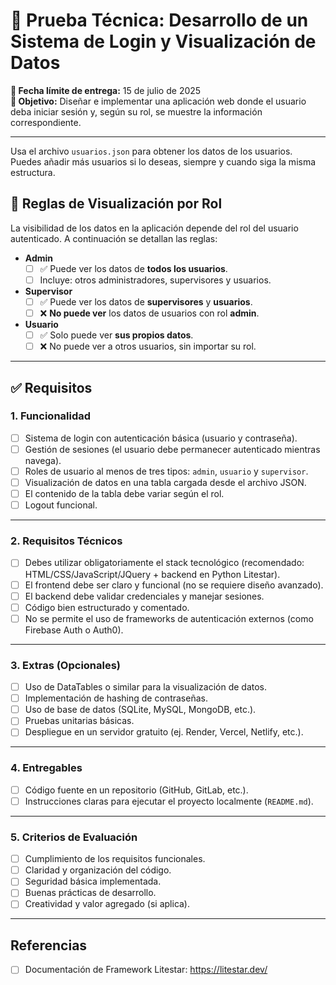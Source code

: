 # 🧪 Prueba Técnica: Desarrollo de un Sistema de Login y Visualización de Datos

**📅 Fecha límite de entrega:** 15 de julio de 2025  
**🎯 Objetivo:** Diseñar e implementar una aplicación web donde el usuario deba iniciar sesión y, según su rol, se muestre la información correspondiente.

---

Usa el archivo `usuarios.json` para obtener los datos de los usuarios. Puedes añadir más usuarios si lo deseas, siempre y cuando siga la misma estructura.

## 🔐 Reglas de Visualización por Rol

La visibilidad de los datos en la aplicación depende del rol del usuario autenticado. A continuación se detallan las reglas:

- **Admin**
  - [ ] ✅ Puede ver los datos de **todos los usuarios**.
  - [ ] Incluye: otros administradores, supervisores y usuarios.

- **Supervisor**
  - [ ] ✅ Puede ver los datos de **supervisores** y **usuarios**.
  - [ ] ❌ **No puede ver** los datos de usuarios con rol **admin**.

- **Usuario**
  - [ ] ✅ Solo puede ver **sus propios datos**.
  - [ ] ❌ No puede ver a otros usuarios, sin importar su rol.

---

## ✅ Requisitos

### 1. Funcionalidad

- [ ] Sistema de login con autenticación básica (usuario y contraseña).
- [ ] Gestión de sesiones (el usuario debe permanecer autenticado mientras navega).
- [ ] Roles de usuario al menos de tres tipos: `admin`, `usuario` y `supervisor`.
- [ ] Visualización de datos en una tabla cargada desde el archivo JSON.
- [ ] El contenido de la tabla debe variar según el rol.
- [ ] Logout funcional.

---

### 2. Requisitos Técnicos

- [ ] Debes utilizar obligatoriamente el stack tecnológico (recomendado: HTML/CSS/JavaScript/JQuery + backend en Python Litestar).
- [ ] El frontend debe ser claro y funcional (no se requiere diseño avanzado).
- [ ] El backend debe validar credenciales y manejar sesiones.
- [ ] Código bien estructurado y comentado.
- [ ] No se permite el uso de frameworks de autenticación externos (como Firebase Auth o Auth0).

---

### 3. Extras (Opcionales)

- [ ] Uso de DataTables o similar para la visualización de datos.
- [ ] Implementación de hashing de contraseñas.
- [ ] Uso de base de datos (SQLite, MySQL, MongoDB, etc.).
- [ ] Pruebas unitarias básicas.
- [ ] Despliegue en un servidor gratuito (ej. Render, Vercel, Netlify, etc.).

---

### 4. Entregables

- [ ] Código fuente en un repositorio (GitHub, GitLab, etc.).
- [ ] Instrucciones claras para ejecutar el proyecto localmente (`README.md`).

---

### 5. Criterios de Evaluación

- [ ] Cumplimiento de los requisitos funcionales.
- [ ] Claridad y organización del código.
- [ ] Seguridad básica implementada.
- [ ] Buenas prácticas de desarrollo.
- [ ] Creatividad y valor agregado (si aplica).

---

## Referencias

- [ ] Documentación de Framework Litestar: https://litestar.dev/

